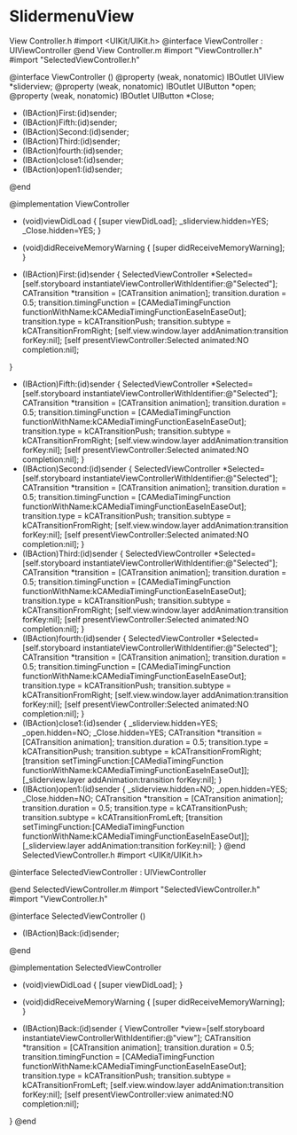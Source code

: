 # SlidermenuView
View Controller.h
#import <UIKit/UIKit.h>
@interface ViewController : UIViewController
@end
View Controller.m
#import "ViewController.h"
#import "SelectedViewController.h"

@interface ViewController ()
@property (weak, nonatomic) IBOutlet UIView *sliderview;
@property (weak, nonatomic) IBOutlet UIButton *open;
@property (weak, nonatomic) IBOutlet UIButton *Close;
- (IBAction)First:(id)sender;
- (IBAction)Fifth:(id)sender;
- (IBAction)Second:(id)sender;
- (IBAction)Third:(id)sender;
- (IBAction)fourth:(id)sender;
- (IBAction)close1:(id)sender;
- (IBAction)open1:(id)sender;

@end

@implementation ViewController

- (void)viewDidLoad {
    [super viewDidLoad];
    _sliderview.hidden=YES;
    _Close.hidden=YES;
}

- (void)didReceiveMemoryWarning {
    [super didReceiveMemoryWarning];
}

- (IBAction)First:(id)sender {
    SelectedViewController *Selected=[self.storyboard instantiateViewControllerWithIdentifier:@"Selected"];
    CATransition *transition = [CATransition animation];
    transition.duration = 0.5;
    transition.timingFunction = [CAMediaTimingFunction functionWithName:kCAMediaTimingFunctionEaseInEaseOut];
    transition.type = kCATransitionPush;
    transition.subtype = kCATransitionFromRight;
    [self.view.window.layer addAnimation:transition forKey:nil];
    [self presentViewController:Selected animated:NO completion:nil];

}

- (IBAction)Fifth:(id)sender {
    SelectedViewController *Selected=[self.storyboard instantiateViewControllerWithIdentifier:@"Selected"];
    CATransition *transition = [CATransition animation];
    transition.duration = 0.5;
    transition.timingFunction = [CAMediaTimingFunction functionWithName:kCAMediaTimingFunctionEaseInEaseOut];
    transition.type = kCATransitionPush;
    transition.subtype = kCATransitionFromRight;
    [self.view.window.layer addAnimation:transition forKey:nil];
    [self presentViewController:Selected animated:NO completion:nil];
}
- (IBAction)Second:(id)sender {
    SelectedViewController *Selected=[self.storyboard instantiateViewControllerWithIdentifier:@"Selected"];
    CATransition *transition = [CATransition animation];
    transition.duration = 0.5;
    transition.timingFunction = [CAMediaTimingFunction functionWithName:kCAMediaTimingFunctionEaseInEaseOut];
    transition.type = kCATransitionPush;
    transition.subtype = kCATransitionFromRight;
    [self.view.window.layer addAnimation:transition forKey:nil];
    [self presentViewController:Selected animated:NO completion:nil];
}
- (IBAction)Third:(id)sender {
    SelectedViewController *Selected=[self.storyboard instantiateViewControllerWithIdentifier:@"Selected"];
    CATransition *transition = [CATransition animation];
    transition.duration = 0.5;
    transition.timingFunction = [CAMediaTimingFunction functionWithName:kCAMediaTimingFunctionEaseInEaseOut];
    transition.type = kCATransitionPush;
    transition.subtype = kCATransitionFromRight;
    [self.view.window.layer addAnimation:transition forKey:nil];
    [self presentViewController:Selected animated:NO completion:nil];
}
- (IBAction)fourth:(id)sender {
    SelectedViewController *Selected=[self.storyboard instantiateViewControllerWithIdentifier:@"Selected"];
    CATransition *transition = [CATransition animation];
    transition.duration = 0.5;
    transition.timingFunction = [CAMediaTimingFunction functionWithName:kCAMediaTimingFunctionEaseInEaseOut];
    transition.type = kCATransitionPush;
    transition.subtype = kCATransitionFromRight;
    [self.view.window.layer addAnimation:transition forKey:nil];
    [self presentViewController:Selected animated:NO completion:nil];
}
- (IBAction)close1:(id)sender {
    _sliderview.hidden=YES;
    _open.hidden=NO;
    _Close.hidden=YES;
    CATransition *transition = [CATransition animation];
    transition.duration = 0.5;
    transition.type = kCATransitionPush;
    transition.subtype = kCATransitionFromRight;
    [transition setTimingFunction:[CAMediaTimingFunction functionWithName:kCAMediaTimingFunctionEaseInEaseOut]];
    [_sliderview.layer addAnimation:transition forKey:nil];
}
- (IBAction)open1:(id)sender {
    _sliderview.hidden=NO;
    _open.hidden=YES;
    _Close.hidden=NO;
    CATransition *transition = [CATransition animation];
    transition.duration = 0.5;
    transition.type = kCATransitionPush;
    transition.subtype = kCATransitionFromLeft;
    [transition setTimingFunction:[CAMediaTimingFunction functionWithName:kCAMediaTimingFunctionEaseInEaseOut]];
    [_sliderview.layer addAnimation:transition forKey:nil];
}
@end
SelectedViewController.h
#import <UIKit/UIKit.h>

@interface SelectedViewController : UIViewController

@end
SelectedViewController.m
#import "SelectedViewController.h"
#import "ViewController.h"

@interface SelectedViewController ()
- (IBAction)Back:(id)sender;

@end

@implementation SelectedViewController

- (void)viewDidLoad {
    [super viewDidLoad];
}

- (void)didReceiveMemoryWarning {
    [super didReceiveMemoryWarning];
}


- (IBAction)Back:(id)sender {
    ViewController *view=[self.storyboard instantiateViewControllerWithIdentifier:@"view"];
    CATransition *transition = [CATransition animation];
    transition.duration = 0.5;
    transition.timingFunction = [CAMediaTimingFunction functionWithName:kCAMediaTimingFunctionEaseInEaseOut];
    transition.type = kCATransitionPush;
    transition.subtype = kCATransitionFromLeft;
    [self.view.window.layer addAnimation:transition forKey:nil];
    [self presentViewController:view animated:NO completion:nil];


}
@end



